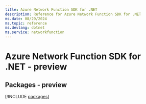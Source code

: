 ```yaml
---
title: Azure Network Function SDK for .NET
description: Reference for Azure Network Function SDK for .NET
ms.date: 08/29/2024
ms.topic: reference
ms.devlang: dotnet
ms.service: networkfunction
---
```

# Azure Network Function SDK for .NET - preview
## Packages - preview
[!INCLUDE [packages](network-function-index.md)]